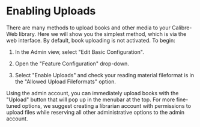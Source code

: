 # Enabling Uploads

There are many methods to upload books and other media to your Calibre-Web library. Here we will show you the simplest method, which is via the web interface. By default, book uploading is not activated. To begin:

1. In the Admin view, select "Edit Basic Configuration".

1. Open the "Feature Configuration" drop-down.

1. Select "Enable Uploads" and check your reading material fileformat is in the "Allowed Upload Fileformats" option.

Using the admin account, you can immediately upload books with the "Upload" button that will pop up in the menubar at the top. For more fine-tuned options, we suggest creating a librarian account with permissions to upload files while reserving all other administrative options to the admin account.
